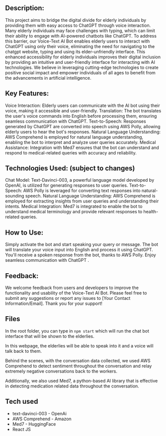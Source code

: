 ## Description:
This project aims to bridge the digital divide for elderly individuals by providing them with easy access to ChatGPT through voice interaction. Many elderly individuals may face challenges with typing, which can limit their ability to engage with AI-powered chatbots like ChatGPT. To address this barrier, our Voice-Text AI Bot enables elderly users to interact with ChatGPT using only their voice, eliminating the need for navigating to the chatgpt website, typing and using its elder-unfriendly interface. This enhanced accessibility for elderly individuals improves their digital inclusion by providing an intuitive and user-friendly interface for interacting with AI technologies. We believe in leveraging cutting-edge technologies to create positive social impact and empower individuals of all ages to benefit from the advancements in artificial intelligence.

## Key Features:
Voice Interaction: Elderly users can communicate with the AI bot using their voice, making it accessible and user-friendly.
Translation: The bot translates the user's voice commands into English before processing them, ensuring seamless communication with ChatGPT.
Text-to-Speech: Responses generated by ChatGPT are converted into speech using AWS Polly, allowing elderly users to hear the bot's responses.
Natural Language Understanding: AWS Comprehend is employed for natural language understanding, enabling the bot to interpret and analyze user queries accurately.
Medical Assistance: Integration with Med7 ensures that the bot can understand and respond to medical-related queries with accuracy and reliability.


## Technologies Used: (subject to changes)
Chat Model: Text-Davinci-003, a powerful language model developed by OpenAI, is utilized for generating responses to user queries.
Text-to-Speech: AWS Polly is leveraged for converting text responses into natural-sounding speech.
Natural Language Understanding: AWS Comprehend is employed for extracting insights from user queries and understanding their intents.
Medical Integration: Med7 is integrated to enable the bot to understand medical terminology and provide relevant responses to health-related queries.

## How to Use:
Simply activate the bot and start speaking your query or message.
The bot will translate your voice input into English and process it using ChatGPT.
You'll receive a spoken response from the bot, thanks to AWS Polly.
Enjoy seamless communication with ChatGPT .

## Feedback:
We welcome feedback from users and developers to improve the functionality and usability of the Voice-Text AI Bot. Please feel free to submit any suggestions or report any issues to [Your Contact Information/Email]. Thank you for your support!

## Files

In the root folder, you can type in `npm start`
which will run the chat bot interface that will be shown to the elderlies. 

In this webpage, the elderlies will be able to speak into it and a voice will talk back to them.

Behind the scenes, with the conversation data collected, we used AWS Comprehend to detect sentiment throughout the conversation and relay extremely negative conversations back to the workers. 

Additionally, we also used Med7, a python-based AI library that is effective in detecting medication related data throughout the conversation.

## Tech used 

* text-davinci-003 - OpenAi
* AWS Comprehend - Amazon
* Med7 - HuggingFace
* React JS
